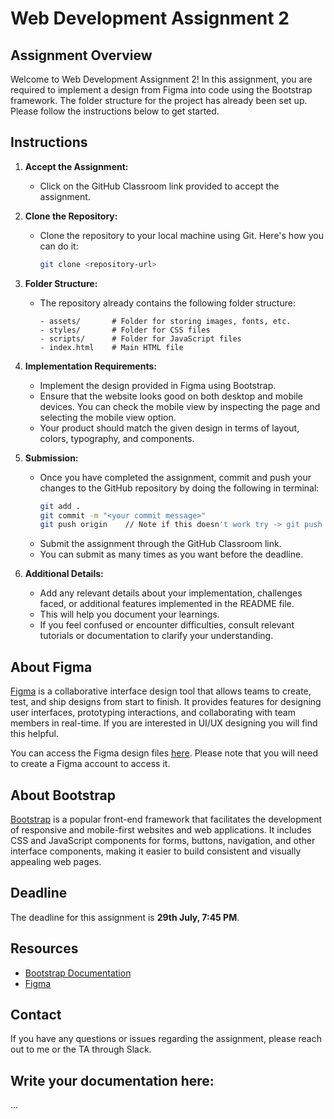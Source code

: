 # Web Development Assignment 2

## Assignment Overview

Welcome to Web Development Assignment 2! In this assignment, you are required to implement a design from Figma into code using the Bootstrap framework. The folder structure for the project has already been set up. Please follow the instructions below to get started.

## Instructions

1. **Accept the Assignment:**
   - Click on the GitHub Classroom link provided to accept the assignment.

2. **Clone the Repository:**
   - Clone the repository to your local machine using Git. Here's how you can do it:

     ```bash
     git clone <repository-url>
     ```

3. **Folder Structure:**
   - The repository already contains the following folder structure:
     ```
     - assets/       # Folder for storing images, fonts, etc.
     - styles/       # Folder for CSS files
     - scripts/      # Folder for JavaScript files
     - index.html    # Main HTML file
     ```
   
4. **Implementation Requirements:**
   - Implement the design provided in Figma using Bootstrap.
   - Ensure that the website looks good on both desktop and mobile devices. You can check the mobile view by inspecting the page and selecting the mobile view option.
   - Your product should match the given design in terms of layout, colors, typography, and components.

5. **Submission:**
   - Once you have completed the assignment, commit and push your changes to the GitHub repository by doing the following in terminal: 
     ```bash
     git add . 
     git commit -m "<your commit message>"
     git push origin    // Note if this doesn't work try -> git push origin main
     ```
   - Submit the assignment through the GitHub Classroom link.
   - You can submit as many times as you want before the deadline.

6. **Additional Details:**
   - Add any relevant details about your implementation, challenges faced, or additional features implemented in the README file.
   - This will help you document your learnings. 
   - If you feel confused or encounter difficulties, consult relevant tutorials or documentation to clarify your understanding.

## About Figma

[Figma](https://www.figma.com/) is a collaborative interface design tool that allows teams to create, test, and ship designs from start to finish. It provides features for designing user interfaces, prototyping interactions, and collaborating with team members in real-time. If you are interested in UI/UX designing you will find this helpful. 

You can access the Figma design files [here](https://www.figma.com/design/gnwLfJ779m9nk0DCQsitp8/Dashboard-(Community)?node-id=0-1&t=oia00WdyeomT6Z20-1). Please note that you will need to create a Figma account to access it.

## About Bootstrap

[Bootstrap](https://getbootstrap.com/docs/5.3/getting-started/introduction/) is a popular front-end framework that facilitates the development of responsive and mobile-first websites and web applications. It includes CSS and JavaScript components for forms, buttons, navigation, and other interface components, making it easier to build consistent and visually appealing web pages.

## Deadline

The deadline for this assignment is **29th July, 7:45 PM**.

## Resources

- [Bootstrap Documentation](https://getbootstrap.com/docs/5.3/getting-started/introduction/)
- [Figma](https://www.figma.com/)

## Contact

If you have any questions or issues regarding the assignment, please reach out to me or the TA through Slack.

## Write your documentation here: 

...

